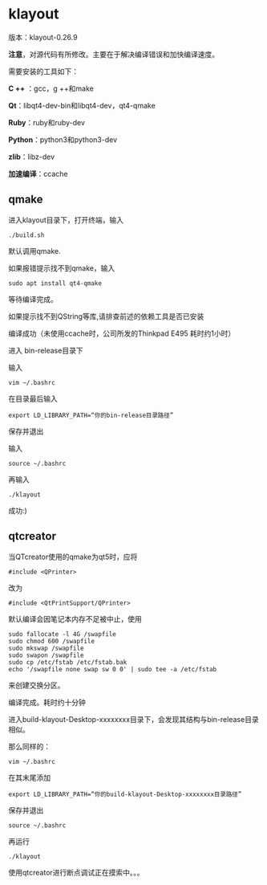 # klayout

版本：klayout-0.26.9

**注意**，对源代码有所修改。主要在于解决编译错误和加快编译速度。

需要安装的工具如下：

**C ++** ：gcc，g ++和make

**Qt**：libqt4-dev-bin和libqt4-dev，qt4-qmake

**Ruby**：ruby和ruby-dev

**Python**：python3和python3-dev

**zlib**：libz-dev

**加速编译**：ccache

## qmake

进入klayout目录下，打开终端，输入

    ./build.sh

默认调用qmake.

如果报错提示找不到qmake，输入

    sudo apt install qt4-qmake

等待编译完成。

如果提示找不到QString等库,请排查前述的依赖工具是否已安装

编译成功（未使用ccache时，公司所发的Thinkpad E495 耗时约1小时）

进入 bin-release目录下

输入

    vim ~/.bashrc

在目录最后输入

    export LD_LIBRARY_PATH=“你的bin-release目录路径”

保存并退出

输入

    source ~/.bashrc

再输入

    ./klayout

成功:)

## qtcreator

当QTcreator使用的qmake为qt5时，应将

    #include <QPrinter>
改为
    
    #include <QtPrintSupport/QPrinter>
    
    
默认编译会因笔记本内存不足被中止，使用

    sudo fallocate -l 4G /swapfile
    sudo chmod 600 /swapfile
    sudo mkswap /swapfile
    sudo swapon /swapfile
    sudo cp /etc/fstab /etc/fstab.bak
    echo '/swapfile none swap sw 0 0' | sudo tee -a /etc/fstab

来创建交换分区。

编译完成。耗时约十分钟

进入build-klayout-Desktop-xxxxxxxx目录下，会发现其结构与bin-release目录相似。

那么同样的：

    vim ~/.bashrc
  
在其末尾添加  

    export LD_LIBRARY_PATH=“你的build-klayout-Desktop-xxxxxxxx目录路径”

保存并退出

    source ~/.bashrc
  
再运行

    ./klayout


使用qtcreator进行断点调试正在摸索中。。。
